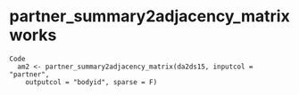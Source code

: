 # partner_summary2adjacency_matrix works

    Code
      am2 <- partner_summary2adjacency_matrix(da2ds15, inputcol = "partner",
        outputcol = "bodyid", sparse = F)


